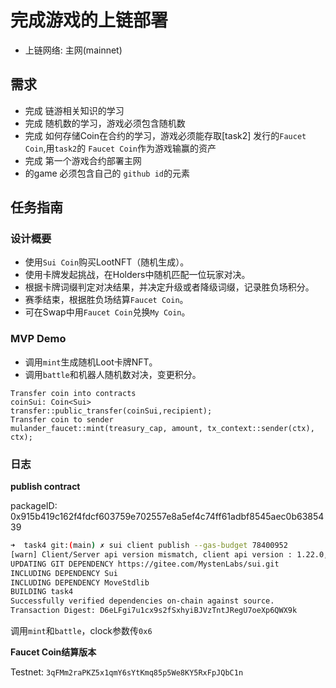 #  完成游戏的上链部署
- 上链网络: 主网(mainnet)

## 需求
- 完成 链游相关知识的学习
- 完成 随机数的学习，游戏必须包含随机数
- 完成 如何存储Coin在合约的学习，游戏必须能存取[task2] 发行的`Faucet Coin`,用`task2`的 `Faucet Coin`作为游戏输赢的资产 
- 完成 第一个游戏合约部署主网
- 的game 必须包含自己的 `github id`的元素

## 任务指南

### 设计概要
- 使用`Sui Coin`购买LootNFT（随机生成）。
- 使用卡牌发起挑战，在Holders中随机匹配一位玩家对决。
- 根据卡牌词缀判定对决结果，并决定升级或者降级词缀，记录胜负场积分。
- 赛季结束，根据胜负场结算`Faucet Coin`。
- 可在Swap中用`Faucet Coin`兑换`My Coin`。

### MVP Demo
- 调用`mint`生成随机Loot卡牌NFT。
- 调用`battle`和机器人随机数对决，变更积分。

```
Transfer coin into contracts
coinSui: Coin<Sui>
transfer::public_transfer(coinSui,recipient);
Transfer coin to sender
mulander_faucet::mint(treasury_cap, amount, tx_context::sender(ctx), ctx);
```

### 日志

**publish contract**

packageID: 0x915b419c162f4fdcf603759e702557e8a5ef4c74ff61adbf8545aec0b6385439

```bash
➜  task4 git:(main) ✗ sui client publish --gas-budget 78400952
[warn] Client/Server api version mismatch, client api version : 1.22.0, server api version : 1.23.1
UPDATING GIT DEPENDENCY https://gitee.com/MystenLabs/sui.git
INCLUDING DEPENDENCY Sui
INCLUDING DEPENDENCY MoveStdlib
BUILDING task4
Successfully verified dependencies on-chain against source.
Transaction Digest: D6eLFgi7u1cx9s2fSxhyiBJVzTntJRegU7oeXp6QWX9k
```

调用`mint`和`battle`，clock参数传`0x6`

**Faucet Coin结算版本**

Testnet: `3qFMm2raPKZ5x1qmY6sYtKmq85p5We8KY5RxFpJQbC1n`